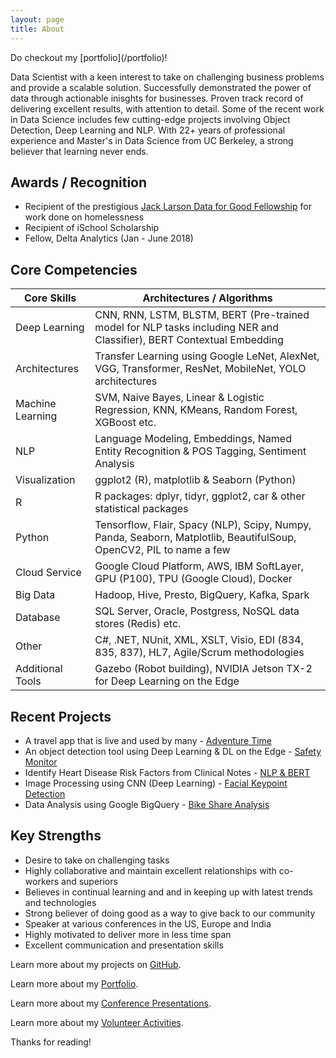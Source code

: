```yaml
---
layout: page
title: About
---
```


<p class="message">
  Do checkout my [portfolio](/portfolio)!
</p>

Data Scientist with a keen interest to take on challenging business problems and provide a scalable solution.  Successfully demonstrated the power of data through actionable inisghts for businesses.  Proven track record of delivering excellent results, with attention to detail.  Some of the recent work in Data Science includes few cutting-edge projects involving Object Detection, Deep Learning and NLP.  With 22+ years of professional experience and Master's in Data Science from UC Berkeley, a strong believer that learning never ends.



## <strong>Awards / Recognition</strong>

* Recipient of the prestigious [Jack Larson Data for Good Fellowship](https://www.ischool.berkeley.edu/news/2019/fellowship-recipient-addresses-homelessness-bay-area-and-beyond-data-science) for work done on homelessness
* Recipient of iSchool Scholarship
* Fellow, Delta Analytics (Jan - June 2018)



## <strong>Core Competencies</strong>

|Core Skills       |Architectures / Algorithms   |
|------------------|-----------------------------|
| Deep Learning    | CNN, RNN, LSTM, BLSTM, BERT (Pre-trained model for NLP tasks including NER and Classifier), BERT Contextual Embedding |
| Architectures   | Transfer Learning using Google LeNet, AlexNet, VGG, Transformer, ResNet, MobileNet, YOLO architectures  |
| Machine Learning | SVM, Naive Bayes, Linear & Logistic Regression, KNN, KMeans, Random Forest, XGBoost etc. |
| NLP  |  Language Modeling, Embeddings, Named Entity Recognition & POS Tagging, Sentiment Analysis |
| Visualization    | ggplot2 (R), matplotlib & Seaborn (Python)  |
| R        | R packages: dplyr, tidyr, ggplot2, car & other statistical packages  |
| Python        | Tensorflow, Flair, Spacy (NLP), Scipy, Numpy, Panda, Seaborn, Matplotlib, BeautifulSoup, OpenCV2, PIL to name a few |
| Cloud Service | Google Cloud Platform, AWS, IBM SoftLayer, GPU (P100), TPU (Google Cloud), Docker  |
| Big Data      | Hadoop, Hive, Presto, BigQuery, Kafka, Spark  |
| Database      | SQL Server, Oracle, Postgress, NoSQL data stores (Redis) etc.  |
| Other         | C#, .NET, NUnit, XML, XSLT, Visio, EDI (834, 835, 837), HL7, Agile/Scrum methodologies |
| Additional Tools | Gazebo (Robot building), NVIDIA Jetson TX-2 for Deep Learning on the Edge |



## <strong>Recent Projects</strong>
 
*	A travel app that is live and used by many - [Adventure Time](http://www.adv-times.fun)
*	An object detection tool using Deep Learning & DL on the Edge - [Safety Monitor](https://drive.google.com/file/d/1eQ7mry8gOg7tdb72VMnNkVDXEsgsRyiO/view?usp=sharing)
*	Identify Heart Disease Risk Factors from Clinical Notes - [NLP & BERT](https://drive.google.com/file/d/1-hFvpmm9y6Czw-rYAeXivqavP7XbuApe/view?usp=sharing)
*	Image Processing using CNN (Deep Learning) - [Facial Keypoint Detection](https://drive.google.com/file/d/1vA1jdNDgCgMJC39fJbTjaBs7YuhvIq3Y/view?usp=sharing)
* Data Analysis using Google BigQuery - [Bike Share Analysis](https://drive.google.com/file/d/1Wvacb6odt7hZU5AZTZai-5ppq5gFEa1g/view?usp=sharing)


## <strong>Key Strengths</strong>
*	Desire to take on challenging tasks 
*	Highly collaborative and maintain excellent relationships with co-workers and superiors
*	Believes in continual learning and and in keeping up with latest trends and technologies
* Strong believer of doing good as a way to give back to our community
* Speaker at various conferences in the US, Europe and India
* Highly motivated to deliver more in less time span
* Excellent communication and presentation skills

Learn more about my projects on [GitHub](https://github.com/susub31).

Learn more about my [Portfolio](/portfolio).

Learn more about my [Conference Presentations](/portfolio).

Learn more about my [Volunteer Activities](/volunteer).

Thanks for reading!
